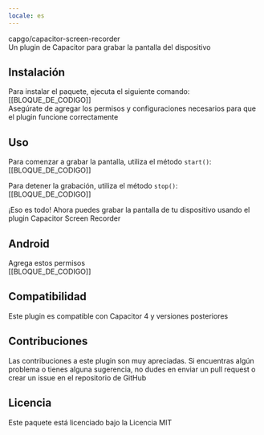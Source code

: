 ```yaml
---
locale: es
---
```


capgo/capacitor-screen-recorder  
Un plugin de Capacitor para grabar la pantalla del dispositivo  

## Instalación  
Para instalar el paquete, ejecuta el siguiente comando:  
[[BLOQUE_DE_CODIGO]]  
Asegúrate de agregar los permisos y configuraciones necesarios para que el plugin funcione correctamente  

## Uso  
Para comenzar a grabar la pantalla, utiliza el método `start()`:  
[[BLOQUE_DE_CODIGO]]  

Para detener la grabación, utiliza el método `stop()`:  
[[BLOQUE_DE_CODIGO]]  

¡Eso es todo! Ahora puedes grabar la pantalla de tu dispositivo usando el plugin Capacitor Screen Recorder  
## Android  

Agrega estos permisos  
[[BLOQUE_DE_CODIGO]]  

## Compatibilidad  
Este plugin es compatible con Capacitor 4 y versiones posteriores  

## Contribuciones  
Las contribuciones a este plugin son muy apreciadas. Si encuentras algún problema o tienes alguna sugerencia, no dudes en enviar un pull request o crear un issue en el repositorio de GitHub  

## Licencia  
Este paquete está licenciado bajo la Licencia MIT